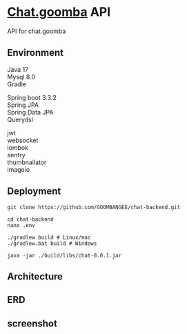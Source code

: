 # [Chat.goomba](https://chat.goomba.org) API

API for chat.goomba

## Environment

Java 17  
Mysql 8.0  
Gradle

Spring boot 3.3.2  
Spring JPA  
Spring Data JPA  
Querydsl

jwt  
websocket  
lombok  
sentry  
thumbnailator  
imageio

## Deployment

```
git clone https://github.com/GOOMBANGEE/chat-backend.git

cd chat-backend
nano .env

./gradlew build # Linux/mac
./gradlew.bat build # Windows

java -jar ./build/libs/chat-0.0.1.jar
```

## Architecture

## ERD

## screenshot
